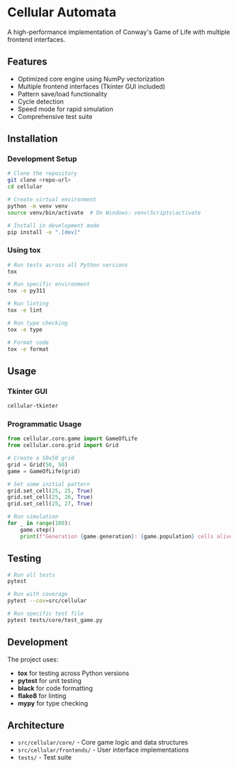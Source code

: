 # Cellular Automata

A high-performance implementation of Conway's Game of Life with multiple frontend interfaces.

## Features

- Optimized core engine using NumPy vectorization
- Multiple frontend interfaces (Tkinter GUI included)
- Pattern save/load functionality
- Cycle detection
- Speed mode for rapid simulation
- Comprehensive test suite

## Installation

### Development Setup

```bash
# Clone the repository
git clone <repo-url>
cd cellular

# Create virtual environment
python -m venv venv
source venv/bin/activate  # On Windows: venv\Scripts\activate

# Install in development mode
pip install -e ".[dev]"
```

### Using tox

```bash
# Run tests across all Python versions
tox

# Run specific environment
tox -e py311

# Run linting
tox -e lint

# Run type checking
tox -e type

# Format code
tox -e format
```

## Usage

### Tkinter GUI

```bash
cellular-tkinter
```

### Programmatic Usage

```python
from cellular.core.game import GameOfLife
from cellular.core.grid import Grid

# Create a 50x50 grid
grid = Grid(50, 50)
game = GameOfLife(grid)

# Set some initial pattern
grid.set_cell(25, 25, True)
grid.set_cell(25, 26, True)
grid.set_cell(25, 27, True)

# Run simulation
for _ in range(100):
    game.step()
    print(f"Generation {game.generation}: {game.population} cells alive")
```

## Testing

```bash
# Run all tests
pytest

# Run with coverage
pytest --cov=src/cellular

# Run specific test file
pytest tests/core/test_game.py
```

## Development

The project uses:
- **tox** for testing across Python versions
- **pytest** for unit testing
- **black** for code formatting
- **flake8** for linting
- **mypy** for type checking

## Architecture

- `src/cellular/core/` - Core game logic and data structures
- `src/cellular/frontends/` - User interface implementations
- `tests/` - Test suite